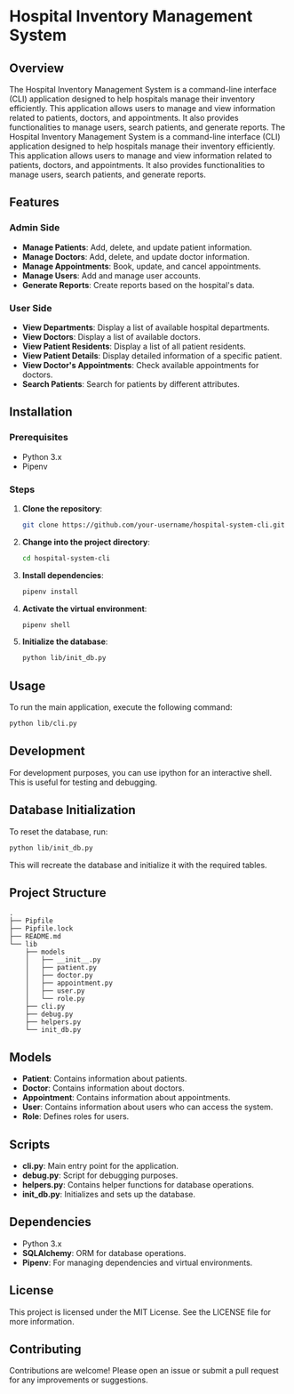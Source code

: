 # Hospital Inventory Management System

## Overview
The Hospital Inventory Management System is a command-line interface (CLI) application designed to help hospitals manage their inventory efficiently. This application allows users to manage and view information related to patients, doctors, and appointments. It also provides functionalities to manage users, search patients, and generate reports.
The Hospital Inventory Management System is a command-line interface (CLI) application designed to help hospitals manage their inventory efficiently. This application allows users to manage and view information related to patients, doctors, and appointments. It also provides functionalities to manage users, search patients, and generate reports.

## Features

### Admin Side
- **Manage Patients**: Add, delete, and update patient information.
- **Manage Doctors**: Add, delete, and update doctor information.
- **Manage Appointments**: Book, update, and cancel appointments.
- **Manage Users**: Add and manage user accounts.
- **Generate Reports**: Create reports based on the hospital's data.

### User Side
- **View Departments**: Display a list of available hospital departments.
- **View Doctors**: Display a list of available doctors.
- **View Patient Residents**: Display a list of all patient residents.
- **View Patient Details**: Display detailed information of a specific patient.
- **View Doctor's Appointments**: Check available appointments for doctors.
- **Search Patients**: Search for patients by different attributes.

## Installation

### Prerequisites
- Python 3.x
- Pipenv

### Steps
1. **Clone the repository**:
    ```sh
    git clone https://github.com/your-username/hospital-system-cli.git
    ```

2. **Change into the project directory**:
    ```sh
    cd hospital-system-cli
    ```

3. **Install dependencies**:
    ```sh
    pipenv install
    ```

4. **Activate the virtual environment**:
    ```sh
    pipenv shell
    ```

5. **Initialize the database**:
    ```sh
    python lib/init_db.py
    ```

## Usage
To run the main application, execute the following command:

```sh
python lib/cli.py
```
## Development
For development purposes, you can use ipython for an interactive shell. This is useful for testing and debugging.

## Database Initialization
To reset the database, run:

```sh
python lib/init_db.py
```
This will recreate the database and initialize it with the required tables.

## Project Structure

```console
.
├── Pipfile
├── Pipfile.lock
├── README.md
└── lib
    ├── models
    │   ├── __init__.py
    │   ├── patient.py
    │   ├── doctor.py
    │   ├── appointment.py
    │   ├── user.py
    │   └── role.py
    ├── cli.py
    ├── debug.py
    ├── helpers.py
    └── init_db.py
```

## Models
- **Patient**: Contains information about patients.
- **Doctor**: Contains information about doctors.
- **Appointment**: Contains information about appointments.
- **User**: Contains information about users who can access the system.
- **Role**: Defines roles for users.

## Scripts
- **cli.py**: Main entry point for the application.
- **debug.py**: Script for debugging purposes.
- **helpers.py**: Contains helper functions for database operations.
- **init_db.py**: Initializes and sets up the database.

## Dependencies
- Python 3.x
- **SQLAlchemy**: ORM for database operations.
- **Pipenv**: For managing dependencies and virtual environments.

## License
This project is licensed under the MIT License. See the LICENSE file for more information.

## Contributing
Contributions are welcome! Please open an issue or submit a pull request for any improvements or suggestions.

